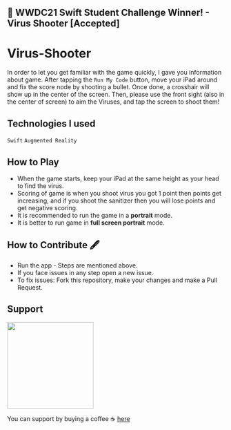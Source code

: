 ## ** WWDC21 Swift Student Challenge Winner! - Virus Shooter [Accepted]**

# Virus-Shooter
In order to let you get familiar with the game quickly, 
I gave you information about game. After tapping the `Run My Code` button, move your iPad around and fix the score node by shooting a bullet. Once done, a crosshair will show up in the center of the screen. Then, please use the front sight (also in the center of screen) to aim the Viruses, and tap the screen to shoot them!

## Technologies I used
`Swift` `Augmented Reality` 

## How to Play
 * When the game starts, keep your iPad at the same height as your head to find the virus.
 * Scoring of game is when you shoot virus you got 1 point then points get increasing, and if you shoot the sanitizer then you will lose points and get negative scoring.
 * It is recommended to run the game in a **portrait** mode.
 * It is better to run game in **full screen portrait** mode.

 ## How to Contribute 🖋 ##
 * Run the app - Steps are mentioned above.
 * If you face issues in any step open a new issue.
 * To fix issues: Fork this repository, make your changes and make a Pull Request.

## Support

<!-- [![IMAGE ALT TEXT HERE](https://www.buymeacoffee.com/assets/img/guidelines/download-assets-1.svg)](https://www.buymeacoffee.com/thecodexpose) -->
<a href="https://www.buymeacoffee.com/codexpose"><img src="https://www.buymeacoffee.com/assets/img/guidelines/download-assets-1.svg" width="200"/></a>

You can support by buying a coffee ☕️ [here](https://www.buymeacoffee.com/codexpose)

 

